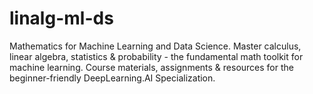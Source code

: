 # linalg-ml-ds
Mathematics for Machine Learning and Data Science. Master calculus, linear algebra, statistics &amp; probability - the fundamental math toolkit for machine learning. Course materials, assignments &amp; resources for the beginner-friendly DeepLearning.AI Specialization.
